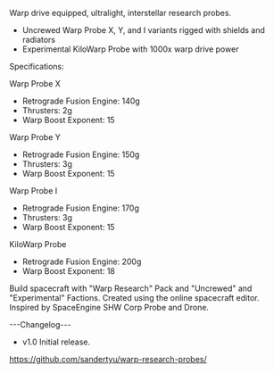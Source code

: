 Warp drive equipped, ultralight, interstellar research probes.
- Uncrewed Warp Probe X, Y, and I variants rigged with shields and radiators
- Experimental KiloWarp Probe with 1000x warp drive power

Specifications:

Warp Probe X
- Retrograde Fusion Engine: 140g
- Thrusters: 2g
- Warp Boost Exponent: 15

Warp Probe Y
- Retrograde Fusion Engine: 150g
- Thrusters: 3g
- Warp Boost Exponent: 15

Warp Probe I
- Retrograde Fusion Engine: 170g
- Thrusters: 3g
- Warp Boost Exponent: 15

KiloWarp Probe
- Retrograde Fusion Engine: 200g
- Warp Boost Exponent: 18

Build spacecraft with "Warp Research" Pack and "Uncrewed" and "Experimental" Factions.
Created using the online spacecraft editor. Inspired by SpaceEngine SHW Corp Probe and Drone.

---Changelog---
- v1.0 Initial release.

https://github.com/sandertyu/warp-research-probes/
